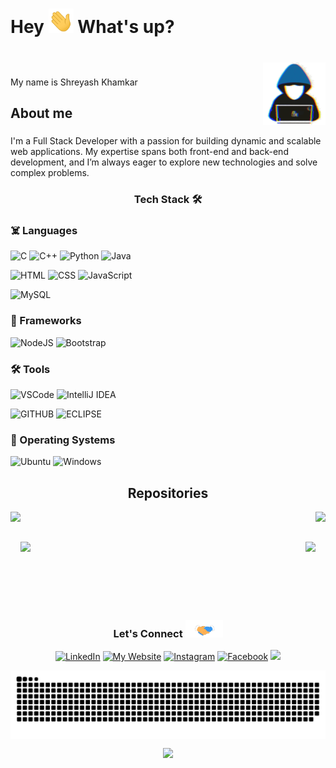 <h1 align="left">Hey <img src="Hi.gif" width="40px"> What's up?</h1>

###

<br clear="both">

<img align="right" height="100" src=".github/workflows/about_me.gif"  />


###

<p align="left">My name is Shreyash Khamkar</p>

###

<h2 align="left">About me</h2>

###

<p align="left">I'm a Full Stack Developer with a passion for building dynamic and scalable web applications. My expertise spans both front-end and back-end development, and I’m always eager to explore new technologies and solve complex problems.</p>

###





###

<h3 align="center">Tech Stack 🛠</h3>

### ☠️ Languages 

![C](https://img.shields.io/badge/C-00599C?style=for-the-badge&logo=c&logoColor=white)
![C++](https://img.shields.io/badge/C%2B%2B-00599C?style=for-the-badge&logo=c%2B%2B&logoColor=white)
![Python](https://img.shields.io/badge/Python-3776AB?style=for-the-badge&logo=python&logoColor=white)
![Java](https://img.shields.io/badge/Java-ED8B00?style=for-the-badge&logo=java&logoColor=white)

![HTML](https://img.shields.io/badge/HTML-239120?style=for-the-badge&logo=html5&logoColor=white)
![CSS](https://img.shields.io/badge/CSS-239120?&style=for-the-badge&logo=css3&logoColor=white)
![JavaScript](https://img.shields.io/badge/JavaScript-F7DF1E?style=for-the-badge&logo=javascript&logoColor=black)

![MySQL](https://img.shields.io/badge/MySQL-00000F?style=for-the-badge&logo=mysql&logoColor=white)

### 🚀 Frameworks

![NodeJS](https://img.shields.io/badge/Node.js-43853D?style=for-the-badge&logo=node.js&logoColor=white)
![Bootstrap](https://img.shields.io/badge/Bootstrap-563D7C?style=for-the-badge&logo=bootstrap&logoColor=white)

### 🛠 Tools

![VSCode](https://img.shields.io/badge/Visual_Studio_Code-0078D4?style=for-the-badge&logo=visual%20studio%20code&logoColor=white)
![IntelliJ IDEA](https://img.shields.io/badge/IntelliJ_IDEA-000000.svg?style=for-the-badge&logo=intellij-idea&logoColor=white)

![GITHUB](https://img.shields.io/badge/GitHub-100000?style=for-the-badge&logo=github&logoColor=white)
![ECLIPSE](https://img.shields.io/badge/Eclipse-330F63?style=for-the-badge&logo=eclipse&logoColor=white)

### 🌈 Operating Systems

![Ubuntu](https://img.shields.io/badge/Ubuntu-E95420?style=for-the-badge&logo=ubuntu&logoColor=white)
![Windows](https://img.shields.io/badge/Windows-0078D6?style=for-the-badge&logo=windows&logoColor=white)


<h2 align="center">Repositories</h2>

<p width="100%" align="center">
  <a align="left" href="https://github.com/shreyash027/Core-Java" title="Core-Java"><img align="left" height="115" src="https://github-readme-stats.vercel.app/api/pin/?username=shreyash027&repo=Core-Java&theme=gotham"></a>
  <a align="right" href="https://github.com/shreyash027/Pattern-Programs" title="Pattern-Programs"><img align="right" height="115" src="https://github-readme-stats.vercel.app/api/pin/?username=shreyash027&repo=Pattern-Programs&theme=gotham"></a>
</p>
<br><br>
<p width="100%" align="center">
  <a align="left" href="https://github.com/shreyash027/course-management-app-project" title="course-management-app-project"><img align="left" height="115" src="https://github-readme-stats.vercel.app/api/pin/?username=shreyash027&repo=course-management-app-project&theme=gotham"></a>
  <a align="right" href="https://github.com/shreyash027/Elevatorproject" title="Elevatorproject"><img align="right" height="115" src="https://github-readme-stats.vercel.app/api/pin/?username=shreyash027&repo=Elevatorproject&theme=gotham"></a>
</p>
<br><br>
<br><br>
<br><br>




<h3 align="center">Let's Connect <a href=""><img src=".github/workflows/Handshake.gif" width="60"></h3>
<p align="center"> 
  <a href="" target="_blank"><img src="https://img.shields.io/badge/-LinkedIn-%230077B5?style=for-the-badge&logo=linkedin&logoColor=white"  alt="LinkedIn"></a>
  <a href="" target="_blank"><img src="https://img.shields.io/badge/website-000000?style=for-the-badge&logo=About.me&logoColor=white"  alt="My Website"></a>
  <a href="" target="_blank"><img src="https://img.shields.io/badge/-Instagram-%23E4405F?style=for-the-badge&logo=instagram&logoColor=white" alt="Instagram"></a>
  <a href="" target="_blank"><img src="https://img.shields.io/badge/-Facebook-%231877F2?style=for-the-badge&logo=gmail&logoColor=white" alt="Facebook"></a>
  <a href = "mailto:shreyashkhamkar27@gmail.com"><img src="https://img.shields.io/badge/-Email-%23333?style=for-the-badge&logo=gmail&logoColor=white" target="_blank"></a>
</p>



<img src="https://raw.githubusercontent.com/shreyash027/shreyash027/output/snake.svg" alt="Snake animation" align="center" />
<p align="center">
    <img src = "https://komarev.com/ghpvc/?username=shreyash027&color=0d1117&style=flat-square">
</p>

###

